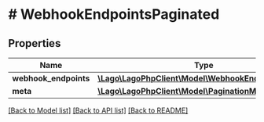# # WebhookEndpointsPaginated

## Properties

Name | Type | Description | Notes
------------ | ------------- | ------------- | -------------
**webhook_endpoints** | [**\Lago\LagoPhpClient\Model\WebhookEndpointObject[]**](WebhookEndpointObject.md) |  |
**meta** | [**\Lago\LagoPhpClient\Model\PaginationMeta**](PaginationMeta.md) |  |

[[Back to Model list]](../../README.md#models) [[Back to API list]](../../README.md#endpoints) [[Back to README]](../../README.md)
